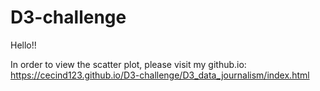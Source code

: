 # D3-challenge

Hello!!

In order to view the scatter plot, please visit my github.io: https://cecind123.github.io/D3-challenge/D3_data_journalism/index.html
